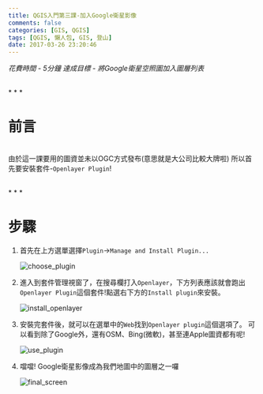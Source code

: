 ```yaml
---
title: QGIS入門第三課-加入Google衛星影像
comments: false
categories: [GIS, QGIS]
tags: [QGIS, 懶人包, GIS, 登山]
date: 2017-03-26 23:20:46
---
```


*花費時間 - 5分鐘*
*達成目標 - 將Google衛星空照圖加入圖層列表*


<br>
* * *

前言
======

<br>由於這一課要用的圖資並未以OGC方式發布(意思就是大公司比較大牌啦)
所以首先要安裝套件-`Openlayer Plugin`!

<br>
* * *

步驟
======

1. 首先在上方選單選擇`Plugin`->`Manage and Install Plugin...`

   ![choose_plugin](http://i.imgur.com/YQtIoYS.png "由於要和提供套件的伺服器連線，所以會要等一下喔") 

2. 進入到套件管理視窗了，在搜尋欄打入`Openlayer`，下方列表應該就會跑出`Openlayer Plugin`這個套件!點選右下方的`Install plugin`來安裝。
   
   ![install_openlayer](http://i.imgur.com/tgZVNeF.png)
   
3. 安裝完套件後，就可以在選單中的`Web`找到`Openlayer plugin`這個選項了。
   可以看到除了Google外，還有OSM、Bing(微軟)，甚至連Apple圖資都有呢!

   ![use_plugin](http://i.imgur.com/kbXN90C.png "這邊選擇Google Satellite(Google衛星影像)來加入圖層")

4. 噹噹! Google衛星影像成為我們地圖中的圖層之一囉

   ![final_screen](http://i.imgur.com/8kSYXqd.png)